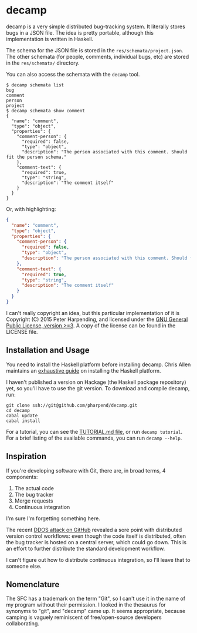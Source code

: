 # decamp

decamp is a very simple distributed bug-tracking system. It literally stores
bugs in a JSON file. The idea is pretty portable, although this implementation
is written in Haskell.

The schema for the JSON file is stored in the `res/schemata/project.json`. The
other schemata (for people, comments, individual bugs, etc) are stored in the
`res/schemata/` directory.

You can also access the schemata with the `decamp` tool.

    $ decamp schemata list
    bug
    comment
    person
    project
    $ decamp schemata show comment
    {
      "name": "comment",
      "type": "object",
      "properties": {
        "comment-person": {
          "required": false,
          "type": "object",
          "description": "The person associated with this comment. Should fit the person schema."
        },
        "comment-text": {
          "required": true,
          "type": "string",
          "description": "The comment itself"
        }
      }
    }

Or, with highlighting:

```json
{
  "name": "comment",
  "type": "object",
  "properties": {
    "comment-person": {
      "required": false,
      "type": "object",
      "description": "The person associated with this comment. Should fit the person schema."
    },
    "comment-text": {
      "required": true,
      "type": "string",
      "description": "The comment itself"
    }
  }
}
```


I can't really copyright an idea, but this particular implementation of it is
Copyright (C) 2015 Peter Harpending, and licensed under the
[GNU General Public License, version >=3](https://gnu.org/licenses/gpl). A copy
of the license can be found in the LICENSE file.

## Installation and Usage

You need to install the Haskell platform before installing decamp. Chris Allen
maintains an
[exhaustive guide](https://github.com/bitemyapp/learnhaskell#getting-set-up) on
installing the Haskell platform.

I haven't published a version on Hackage (the Haskell package repository) yet,
so you'll have to use the git version. To download and compile decamp, run:

```
git clone ssh://git@github.com/pharpend/decamp.git
cd decamp
cabal update
cabal install
```

For a tutorial, you can see the [TUTORIAL.md file](TUTORIAL.md), or run `decamp
tutorial`. For a brief listing of the available commands, you can run `decamp
--help`.

## Inspiration

If you're developing software with Git, there are, in broad terms, 4 components:

1. The actual code
2. The bug tracker
3. Merge requests
4. Continuous integration

I'm sure I'm forgetting something here.

The recent
[DDOS attack on GitHub](https://github.com/blog/1981-large-scale-ddos-attack-on-github-com)
revealed a sore point with distributed version control workflows: even though
the code itself is distributed, often the bug tracker is hosted on a central
server, which could go down. This is an effort to further distribute the
standard development workflow.

I can't figure out how to distribute continuous integration, so I'll leave that
to someone else.

## Nomenclature

The SFC has a trademark on the term "Git", so I can't use it in the name of my
program without their permission. I looked in the thesaurus for synonyms to
"git", and "decamp" came up. It seems appropriate, because camping is vaguely
reminiscent of free/open-source developers collaborating.
